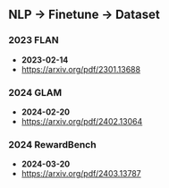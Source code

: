 ## NLP -> Finetune -> Dataset


### 2023 FLAN
- **2023-02-14**
- https://arxiv.org/pdf/2301.13688
### 2024 GLAM
- **2024-02-20**
- https://arxiv.org/pdf/2402.13064
### 2024 RewardBench
- **2024-03-20**
- https://arxiv.org/pdf/2403.13787